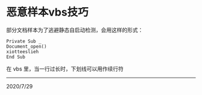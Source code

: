 # 恶意样本vbs技巧

部分文档样本为了逃避静态自启动检测，会用这样的形式：  
```vbs
Private Sub _
Document_open()
xiotteeslieh
End Sub
```

在 vbs 里，当一行过长时，下划线可以用作续行符  


---
2020/7/29  
